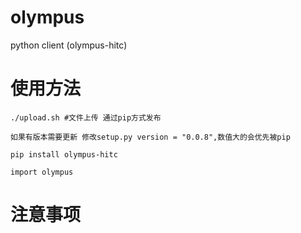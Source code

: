 # olympus

python client (olympus-hitc)

# 使用方法

```
./upload.sh #文件上传 通过pip方式发布 

如果有版本需要更新 修改setup.py version = "0.0.8",数值大的会优先被pip 

pip install olympus-hitc

import olympus

```


# 注意事项


